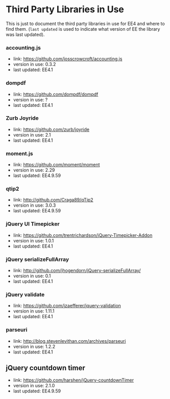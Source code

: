 # Third Party Libraries in Use

This is just to document the third party libraries in use for EE4 and where to find them. (`last updated` is used to indicate what version of EE the library was last updated).

### accounting.js

* link: https://github.com/josscrowcroft/accounting.js
* version in use: 0.3.2
* last updated: EE4.1

### dompdf

* link: https://github.com/dompdf/dompdf
* version in use: ?
* last updated: EE4.1

### Zurb Joyride

* link: https://github.com/zurb/joyride
* version in use: 2.1
* last updated: EE4.1

### moment.js

* link: https://github.com/moment/moment
* version in use: 2.29
* last updated: EE4.9.59

### qtip2

* link: http://github.com/Craga89/qTip2
* version in use: 3.0.3
* last updated: EE4.9.59


### jQuery UI Timepicker

* link: https://github.com/trentrichardson/jQuery-Timepicker-Addon
* version in use: 1.0.1
* last updated: EE4.1


### jQuery serializeFullArray

* link: http://github.com/jhogendorn/jQuery-serializeFullArray/
* version in use: 0.1
* last updated: EE4.1

### jQuery validate

* link: https://github.com/jzaefferer/jquery-validation
* version in use: 1.11.1
* last updated: EE4.1

### parseuri

* link: http://blog.stevenlevithan.com/archives/parseuri
* version in use: 1.2.2
* last updated: EE4.1

## jQuery countdown timer

* link: https://github.com/harshen/jQuery-countdownTimer
* version in use: 2.1.0
* last updated: EE4.9.59